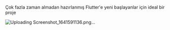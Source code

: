 Çok fazla zaman almadan hazırlanmış Flutter'e yeni başlayanlar için ideal bir proje


![Uploading Screenshot_1641591136.png…]()
